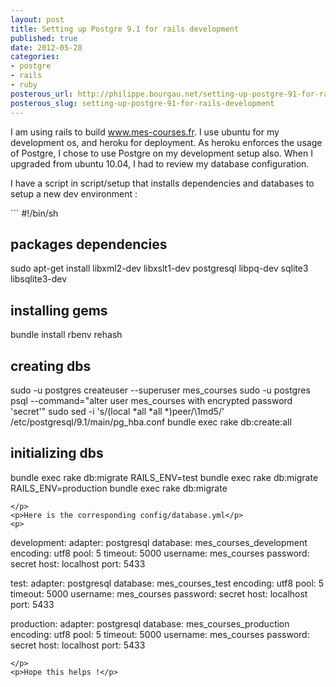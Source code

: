 ```yaml
---
layout: post
title: Setting up Postgre 9.1 for rails development
published: true
date: 2012-05-28
categories:
- postgre
- rails
- ruby
posterous_url: http://philippe.bourgau.net/setting-up-postgre-91-for-rails-development
posterous_slug: setting-up-postgre-91-for-rails-development
---
```

<p>I am using rails to build <a href="http://www.mes-courses.fr">www.mes-courses.fr</a>. I use ubuntu for my development os, and heroku for deployment. As heroku enforces the usage of Postgre, I chose to use Postgre on my development setup also. When I upgraded from ubuntu 10.04, I had to review my database configuration.</p>
<p>I have a script in script/setup that installs dependencies and databases to setup a new dev environment :</p>
<p>
```
#!/bin/sh
 
## packages dependencies
 sudo apt-get install libxml2-dev libxslt1-dev postgresql libpq-dev sqlite3 libsqlite3-dev
 
## installing gems
 bundle install   rbenv rehash
 
## creating dbs
 sudo -u postgres createuser --superuser mes_courses
 sudo -u postgres psql --command="alter user mes_courses with encrypted password 'secret'"
 sudo sed -i 's/\(local *all *all *\)peer/\1md5/' /etc/postgresql/9.1/main/pg_hba.conf
 bundle exec rake db:create:all
 
## initializing dbs
 bundle exec rake db:migrate
 RAILS_ENV=test bundle exec rake db:migrate
 RAILS_ENV=production bundle exec rake db:migrate
```
</p>
<p>Here is the corresponding config/database.yml</p>
<p>
```
development:
 adapter: postgresql
 database: mes_courses_development
 encoding: utf8
 pool: 5
 timeout: 5000
 username: mes_courses
 password: secret
 host: localhost
 port: 5433
 
test:
 adapter: postgresql
 database: mes_courses_test
 encoding: utf8
 pool: 5
 timeout: 5000
 username: mes_courses
 password: secret
 host: localhost
 port: 5433
 
production:
 adapter: postgresql
 database: mes_courses_production
 encoding: utf8
 pool: 5
 timeout: 5000
 username: mes_courses
 password: secret
 host: localhost
 port: 5433
 
```
</p>
<p>Hope this helps !</p>
